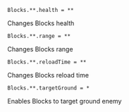 ```
Blocks.**.health = **
```
Changes Blocks health

```
Blocks.**.range = **
```
Changes Blocks range

```
Blocks.**.reloadTime = **
```
Changes Blocks reload time

```
Blocks.**.targetGround = *
```
Enables Blocks to target ground enemy
